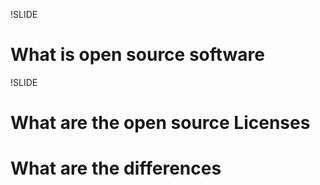 !SLIDE

# What is open source software


!SLIDE

# What are the open source Licenses
# What are the differences
